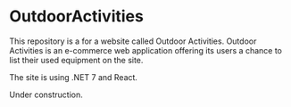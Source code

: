 # OutdoorActivities
This repository is a for a website called Outdoor Activities. Outdoor Activities is an e-commerce web application offering its users a chance to list their used equipment on the site.

The site is using .NET 7 and React.


Under construction.
